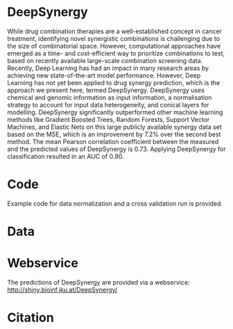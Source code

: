 # DeepSynergy

While drug combination therapies are a well-established concept in cancer treatment, identifying novel synergistic combinations is challenging due to the size of combinatorial space. However, computational approaches have emerged as a time- and cost-efficient way to prioritize combinations to test, based on recently available large-scale combination screening data. Recently, Deep Learning has had an impact in many research areas by achieving new state-of-the-art model performance. However, Deep Learning has not yet been applied to drug synergy prediction, which is the approach we present here, termed DeepSynergy. DeepSynergy uses chemical and genomic information as input information, a normalisation strategy to account for input data heterogeneity, and conical layers for modelling. DeepSynergy significantly outperformed other machine learning methods like Gradient Boosted Trees, Random Forests, Support Vector Machines, and Elastic Nets on this large publicly available synergy data set based on the MSE, which is an improvement by 7.2% over the second best method. The mean Pearson correlation coefficient between the measured and the predicted values of DeepSynergy is 0.73. Applying DeepSynergy for classification resulted in an AUC of 0.90. 

# Code
Example code for data normalization and a cross validation run is provided. 

# Data


# Webservice
The predictions of DeepSynergy are provided via a webservice: http://shiny.bioinf.jku.at/DeepSynergy/

# Citation
